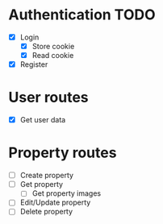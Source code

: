 # Authentication TODO

- [x] Login
    - [x] Store cookie
    - [x] Read cookie
- [x] Register

# User routes

- [x] Get user data

# Property routes

- [ ] Create property
- [ ] Get property
    - [ ] Get property images
- [ ] Edit/Update property
- [ ] Delete property
